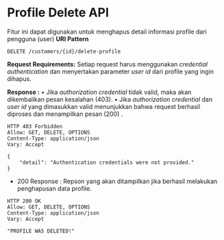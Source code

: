 # Profile Delete  API
Fitur ini dapat digunakan untuk menghapus detail informasi profile dari pengguna (user)
**URI Pattern**
```
DELETE /customers/{id}/delete-profile

```

**Request Requirements:**
Setiap request harus menggunakan *credential authentication* dan menyertakan parameter *user id* dari profile yang ingin dihapus.
 

**Response :**
•	Jika *authorization credential* tidak valid, maka akan dikembalikan pesan kesalahan (403).
•	Jika *authorization credential* dan *user id* yang dimasukkan valid menunjukkan bahwa request berhasil diproses dan menampilkan pesan (200)
.
```
HTTP 403 Forbidden
Allow: GET, DELETE, OPTIONS
Content-Type: application/json
Vary: Accept

{
    "detail": "Authentication credentials were not provided."
}
```

- 200 Response : Repson yang akan ditampilkan jika berhasil melakukan penghapusan data profile.
```
HTTP 200 OK
Allow: GET, DELETE, OPTIONS
Content-Type: application/json
Vary: Accept

"PROFILE WAS DELETED!"
```
    